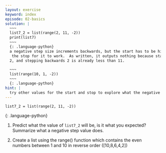 ```yaml
---
layout: exercise
keyword: index
episode: 02-basics
solution: |
  ~~~
  list7_2 = list(range(2, 11, -2))  
  print(list7)
  ~~~
  {: .language-python}
  a negative step size increments backwards, but the start has to be higher than
   the stop for it to work.  As written, it outputs nothing because starting at
  2, and stepping backwards 2 is already less than 11.

  ~~~
  list(range(10, 1, -2))  
  ~~~
  {: .language-python}
hint: |
  try other values for the start and stop to explore what the negative step does
---
```


~~~
list7_2 = list(range(2, 11, -2))
~~~
{: .language-python}

1. Predict what the value of `list7_2` will be, is it what you expected? Summarize what a negative step value does.

2. Create a list using the range() function which contains the even numbers between 1 and 10 in reverse order ([10,8,6,4,2])
